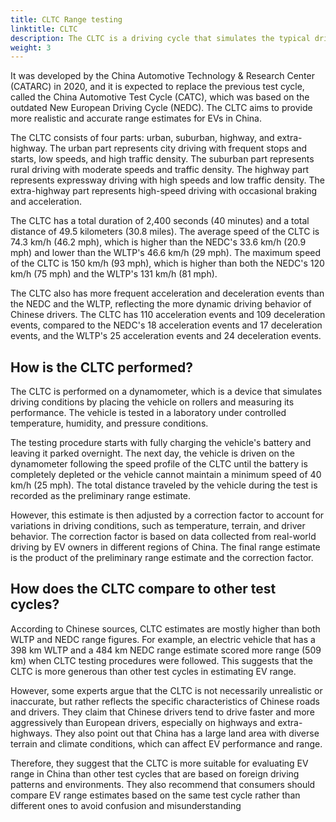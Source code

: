 ```yaml
---
title: CLTC Range testing
linktitle: CLTC
description: The CLTC is a driving cycle that simulates the typical driving conditions and patterns of Chinese drivers.
weight: 3
---
```

<!-- markdownlint-disable MD033 -->

It was developed by the China Automotive Technology & Research Center (CATARC) in 2020, and it is expected to replace the previous test cycle, called the China Automotive Test Cycle (CATC), which was based on the outdated New European Driving Cycle (NEDC). The CLTC aims to provide more realistic and accurate range estimates for EVs in China.

The CLTC consists of four parts: urban, suburban, highway, and extra-highway. The urban part represents city driving with frequent stops and starts, low speeds, and high traffic density. The suburban part represents rural driving with moderate speeds and traffic density. The highway part represents expressway driving with high speeds and low traffic density. The extra-highway part represents high-speed driving with occasional braking and acceleration.

The CLTC has a total duration of 2,400 seconds (40 minutes) and a total distance of 49.5 kilometers (30.8 miles). The average speed of the CLTC is 74.3 km/h (46.2 mph), which is higher than the NEDC's 33.6 km/h (20.9 mph) and lower than the WLTP's 46.6 km/h (29 mph). The maximum speed of the CLTC is 150 km/h (93 mph), which is higher than both the NEDC's 120 km/h (75 mph) and the WLTP's 131 km/h (81 mph).

The CLTC also has more frequent acceleration and deceleration events than the NEDC and the WLTP, reflecting the more dynamic driving behavior of Chinese drivers. The CLTC has 110 acceleration events and 109 deceleration events, compared to the NEDC's 18 acceleration events and 17 deceleration events, and the WLTP's 25 acceleration events and 24 deceleration events.

## How is the CLTC performed?

The CLTC is performed on a dynamometer, which is a device that simulates driving conditions by placing the vehicle on rollers and measuring its performance. The vehicle is tested in a laboratory under controlled temperature, humidity, and pressure conditions.

The testing procedure starts with fully charging the vehicle's battery and leaving it parked overnight. The next day, the vehicle is driven on the dynamometer following the speed profile of the CLTC until the battery is completely depleted or the vehicle cannot maintain a minimum speed of 40 km/h (25 mph). The total distance traveled by the vehicle during the test is recorded as the preliminary range estimate.

However, this estimate is then adjusted by a correction factor to account for variations in driving conditions, such as temperature, terrain, and driver behavior. The correction factor is based on data collected from real-world driving by EV owners in different regions of China. The final range estimate is the product of the preliminary range estimate and the correction factor.

## How does the CLTC compare to other test cycles?

According to Chinese sources, CLTC estimates are mostly higher than both WLTP and NEDC range figures. For example, an electric vehicle that has a 398 km WLTP and a 484 km NEDC range estimate scored more range (509 km) when CLTC testing procedures were followed. This suggests that the CLTC is more generous than other test cycles in estimating EV range.

However, some experts argue that the CLTC is not necessarily unrealistic or inaccurate, but rather reflects the specific characteristics of Chinese roads and drivers. They claim that Chinese drivers tend to drive faster and more aggressively than European drivers, especially on highways and extra-highways. They also point out that China has a large land area with diverse terrain and climate conditions, which can affect EV performance and range.

Therefore, they suggest that the CLTC is more suitable for evaluating EV range in China than other test cycles that are based on foreign driving patterns and environments. They also recommend that consumers should compare EV range estimates based on the same test cycle rather than different ones to avoid confusion and misunderstanding